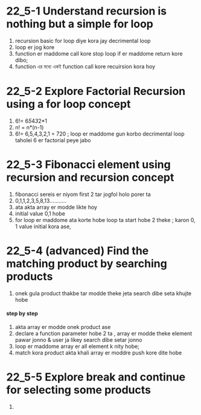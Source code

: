 # 22_5-1 Understand recursion is nothing but a simple for loop
1. recursion basic for loop diye kora jay decrimental loop
2. loop er jog kore 
3. function er maddome call kore stop loop if er maddome return kore dibo;
4. function  এর মধ্যে একই function call kore recuirsion kora hoy

# 22_5-2 Explore Factorial Recursion using a for loop concept
1. 6!= 6*5*4*3*2*1
2. n! = n*(n-1)
2. 6!= 6,5,4,3,2,1 = 720 ; loop er maddome gun korbo decrimental loop taholei 6 er factorial peye jabo

# 22_5-3 Fibonacci element using recursion and recursion concept
1. fibonacci sereis er niyom first 2 tar jogfol holo porer ta
2. 0,1,1,2,3,5,8,13...........
3. ata akta array er modde likte hoy 
4. initial value 0,1 hobe 
5. for loop er maddome ata korte hobe loop ta start hobe 2 theke ;
 karon 0, 1 value initial kora ase,

# 22_5-4 (advanced) Find the matching product by searching products
1. onek gula product thakbe tar modde theke jeta search dibe seta khujte hobe 
 #### step by step 
 1. akta array er modde onek product ase 
 2. declare a function  parameter hobe 2 ta , array er modde theke element  pawar jonno & user ja likey search dibe setar jonno
 3. loop er maddome array er all element k nity hobe;
 4. match kora product akta khali array er moddre push kore dite hobe

# 22_5-5 Explore break and continue for selecting some products
1. 










